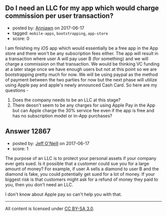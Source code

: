 ## Do I need an LLC for my app which would charge commission per user transaction?

- posted by: [Annjawn](https://stackexchange.com/users/1157428/annjawn) on 2017-06-17
- tagged: `mobile-apps`, `bootstrapping`, `app-store`
- score: 0

I am finishing my iOS app which would essentially be a free app in the App store and there won't be any subscription fees either. The app will result in a transaction where user A will pay user B (for something) and we will charge a commission on that transaction. We would be thinking VC funding at a later stage once we have enough users but not at this point so we are bootstrapping pretty much for now. We will be using paypal as the method of payment between the two parties for now but the next phase will utilize using Apple pay and apple's newly announced Cash Card. So here are my questions -

1. Does the company needs to be an LLC at this stage? 
2. There deosn't seem to be any charges for using Apple Pay in the App but can Apple charge the 30% service fee even if the app is free and has no subscription model or in-App purchases?




## Answer 12867

- posted by: [Jeff O'Neill](https://stackexchange.com/users/46273/jeff-o-neill) on 2017-06-17
- score: 1

The purpose of an LLC is to protect your personal assets if your company ever gets sued.  Is it possible that a customer could sue you for a large amount of money?  For example, if user A sells a diamond to user B and the diamond is fake, you could potentially get sued for a lot of money.  If your biggest risk is that customers might ask for a refund of money they paid to you, then you don't need an LLC.

I don't know about Apple pay so can't help you with that.




---

All content is licensed under [CC BY-SA 3.0](https://creativecommons.org/licenses/by-sa/3.0/).
